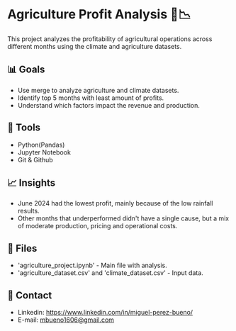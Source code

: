 # Agriculture Profit Analysis 🌾📉

This project analyzes the profitability of agricultural operations across different months using the climate and agriculture datasets.

## 📊  Goals 

- Use merge to analyze agriculture and climate datasets.
- Identify top 5 months with least amount of profits.
- Understand which factors impact the revenue and production.

## 🧪  Tools 
- Python(Pandas)
- Jupyter Notebook
- Git & Github

## 📈 Insights

- June 2024 had the lowest profit, mainly because of the low rainfall results.
- Other months that underperformed didn't have a single cause, but a mix of moderate production, pricing and operational costs.


## 📁 Files
- 'agriculture_project.ipynb' - Main file with analysis.
- 'agriculture_dataset.csv' and 'climate_dataset.csv' - Input data.

## 🤝 Contact

- Linkedin: https://www.linkedin.com/in/miguel-perez-bueno/
- E-mail: mbueno1606@gmail.com
